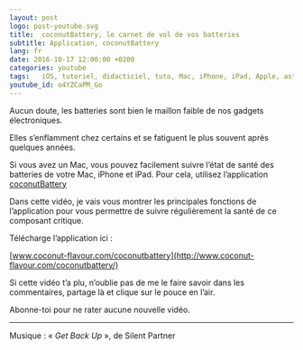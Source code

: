 ```yaml
---
layout: post
logo: post-youtube.svg
title:  coconutBattery, le carnet de vol de vos batteries
subtitle: Application, coconutBattery
lang: fr
date: 2016-10-17 12:00:00 +0200
categories: youtube
tags:   iOS, tutoriel, didacticiel, tuto, Mac, iPhone, iPad, Apple, astuce, batterie, suivi, matériel, énergie
youtube_id: o4YZCaPM_Go
---
```


Aucun doute, les batteries sont bien le maillon faible de nos gadgets
électroniques.

Elles s’enflamment chez certains et se fatiguent le plus souvent après 
quelques années.

Si vous avez un Mac, vous pouvez facilement suivre l’état de santé des 
batteries de votre Mac, iPhone et iPad. Pour cela, utilisez l’application 
[coconutBattery](http://www.coconut-flavour.com/coconutbattery/)

Dans cette vidéo, je vais vous montrer les principales fonctions de 
l’application pour vous permettre de suivre régulièrement la santé de ce 
composant critique.

Télécharge l’application ici&nbsp;:

[www.coconut-flavour.com/coconutbattery](http://www.coconut-flavour.com/coconutbattery/)


Si cette vidéo t’a plu, n’oublie pas de me le faire savoir dans les 
commentaires, partage là et clique sur le pouce en l’air.  

Abonne-toi pour ne rater aucune nouvelle vidéo.


-----
Musique&nbsp;: «&nbsp;_Get Back Up_&nbsp;», de Silent Partner
